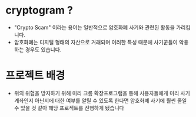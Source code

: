 

# cryptogram ? 
* "Crypto Scam" 이라는 용어는 일반적으로 암호화폐 사기와 관련된 활동을 가리킵니다. 
* 암호화폐는 디지털 형태의 자산으로 거래되며 이러한 특성 때문에 사기꾼들이 악용하는 경우도 있습니다.


# 프로젝트 배경 
* 위의 위험을 방지하기 위해 미리 크롬 확장프로그램을 통해 사용자들에게 미리 사기 계좌인지 아닌지에 대한 여부를 알릴 수 있도록 한다면 암호화폐 사기에 훨씬 줄일 수 있을 것 같아 해당 프로젝트를 진행하게 됐습니다 
    

